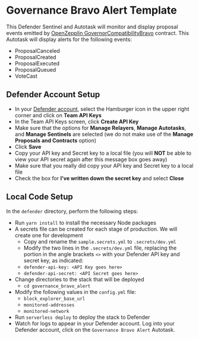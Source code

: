 # Governance Bravo Alert Template

This Defender Sentinel and Autotask will monitor and display proposal events emitted by [OpenZepplin GovernorCompatibilityBravo](https://docs.openzeppelin.com/contracts/4.x/api/governance#GovernorCompatibilityBravo) contract.  This Autotask will display alerts for the following events:
* ProposalCanceled
* ProposalCreated
* ProposalExecuted
* ProposalQueued
* VoteCast

## Defender Account Setup

- In your [Defender account](https://defender.openzeppelin.com/), select the Hamburger icon in the upper right corner and click on **Team API Keys**
- In the Team API Keys screen, click **Create API Key**
- Make sure that the options for **Manage Relayers**, **Manage Autotasks**, and **Manage Sentinels** are selected (we do not make use of the **Manage Proposals and Contracts** option)
- Click **Save**
- Copy your API key and Secret key to a local file (you will **NOT** be able to view your API secret again after this message box goes away)
- Make sure that you really did copy your API key and Secret key to a local file
- Check the box for **I’ve written down the secret key** and select **Close**

## Local Code Setup

In the `defender` directory, perform the following steps:

- Run `yarn install` to install the necessary Node packages
- A secrets file can be created for each stage of production. We will create one for development
  - Copy and rename the `sample.secrets.yml` to `.secrets/dev.yml`
  - Modify the two lines in the `.secrets/dev.yml` file, replacing the portion in the angle brackets `<>` with your Defender API key and secret key, as indicated:
  - `defender-api-key: <API Key goes here>`
  - `defender-api-secret: <API Secret goes here>`
- Change directories to the stack that will be deployed
  - `cd governance_bravo_alert`
- Modify the following values in the `config.yml` file:
  - `block_explorer_base_url`
  - `monitored-addresses`
  - `monitored-network`
- Run `serverless deploy` to deploy the stack to Defender
- Watch for logs to appear in your Defender account.  Log into your Defender account, click on the `Governance Bravo Alert` Autotask.
